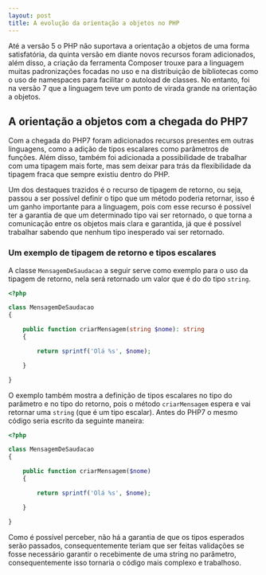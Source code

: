 ```yaml
---
layout: post
title: A evolução da orientação a objetos no PHP
---
```


Até a versão 5 o PHP não suportava a orientação a objetos de uma forma satisfatória, da quinta versão em diante novos recursos foram adicionados, além disso, a criação da ferramenta Composer trouxe para a linguagem muitas padronizações focadas no uso e na distribuição de bibliotecas como o uso de namespaces para facilitar o autoload de classes. No entanto, foi na versão 7 que a linguagem teve um ponto de virada grande na orientação a objetos.

## A orientação a objetos com a chegada do PHP7

Com a chegada do PHP7 foram adicionados recursos presentes em outras linguagens, como a adição de tipos escalares como parâmetros de funções. Além disso, também foi adicionada a possibilidade de trabalhar com uma tipagem mais forte, mas sem deixar para trás da flexibilidade da tipagem fraca que sempre existiu dentro do PHP.

Um dos destaques trazidos é o recurso de tipagem de retorno, ou seja, passou a ser possível definir o tipo que um método poderia retornar, isso é um ganho importante para a linguagem, pois com esse recurso é possível ter a garantia de que um determinado tipo vai ser retornado, o que torna a comunicação entre os objetos mais clara e garantida, já que é possível trabalhar sabendo que nenhum tipo inesperado vai ser retornado.

### Um exemplo de tipagem de retorno e tipos escalares

A classe ```MensagemDeSaudacao``` a seguir serve como exemplo para o uso da tipagem de retorno, nela será retornado um valor que é do do tipo ```string```.

```php
<?php

class MensagemDeSaudacao
{

    public function criarMensagem(string $nome): string
    {

        return sprintf('Olá %s', $nome);

    }

}
```

O exemplo também mostra a definição de tipos escalares no tipo do parâmetro e no tipo do retorno, pois o método ```criarMensagem``` espera e vai retornar uma ```string``` (que é um tipo escalar). Antes do PHP7 o mesmo código seria escrito da seguinte maneira:

```php
<?php

class MensagemDeSaudacao
{

    public function criarMensagem($nome)
    {

        return sprintf('Olá %s', $nome);

    }

}
```

Como é possível perceber, não há a garantia de que os tipos esperados serão passados, consequentemente teriam que ser feitas validações se fosse necessário garantir o recebimente de uma string no parâmetro, consequentemente isso tornaria o código mais complexo e trabalhoso.

